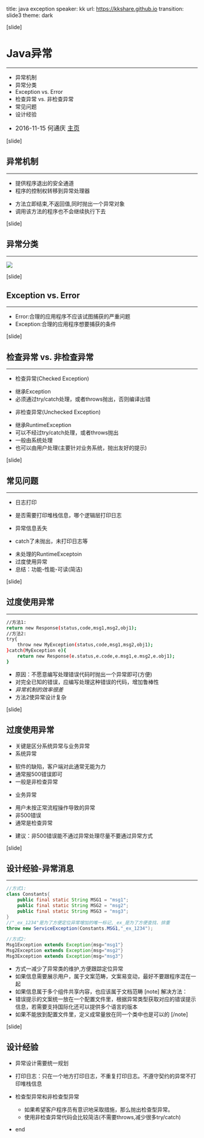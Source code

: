 title: java exception
speaker: kk
url: https://kkshare.github.io
transition: slide3
theme: dark

[slide]

# Java异常
----
- 异常机制
- 异常分类
- Exception vs. Error
- 检查异常 vs. 非检查异常
- 常见问题
- 设计经验

 * <font size=3>2016-11-15 何通庆 [主页](https://kkshare.github.io)</font>

[slide]
## 异常机制
----
- 提供程序退出的安全通道
- 程序的控制权转移到异常处理器
 * 方法立即结束,不返回值,同时抛出一个异常对象
 * 调用该方法的程序也不会继续执行下去

[slide]
## 异常分类
----
![](../../images/java-exception.jpeg)

[slide]
## Exception vs. Error
----
- Error:合理的应用程序不应该试图捕获的严重问题
- Exception:合理的应用程序想要捕获的条件

[slide]
## 检查异常 vs. 非检查异常
----
- 检查异常(Checked Exception)
 * 继承Exception
 * 必须通过try/catch处理，或者throws抛出，否则编译出错
- 非检查异常(Unchecked Exception)
 * 继承RuntimeException
 * 可以不经过try/catch处理，或者throws抛出
 * 一般由系统处理
 * 也可以由用户处理(主要针对业务系统，抛出友好的提示)

[slide]
## 常见问题
----
- 日志打印
 * 是否需要打印堆栈信息，哪个逻辑层打印日志
- 异常信息丢失
 * catch了未抛出，未打印日志等
- 未处理的RuntimeExceptoin
- 过度使用异常
- 总结：功能-性能-可读(简洁)

[slide]
## 过度使用异常
----
```bash
//方法1:
return new Response(status,code,msg1,msg2,obj1);
//方法2:
try{
    throw new MyException(status,code,msg1,msg2,obj1);
}catch(MyException e){
    return new Response(e.status,e.code,e.msg1,e.msg2,e.obj1);
}
```
- 原因：不愿意编写处理错误代码时抛出一个异常即可(方便)
- 对完全已知的错误，应编写处理这种错误的代码，增加鲁棒性
- *异常机制的效率很差*
- 方法2使异常设计复杂

[slide]
## 过度使用异常
- 关键是区分系统异常与业务异常
- 系统异常
 * 软件的缺陷，客户端对此通常无能为力
 * 通常报500错误即可
 * 一般是非检查异常
- 业务异常
 * 用户未按正常流程操作导致的异常
 * 非500错误
 * 通常是检查异常
- 建议：非500错误能不通过异常处理尽量不要通过异常方式

[slide]
## 设计经验-异常消息
----
```java
//方式1:
class Constants{
    public final static String MSG1 = "msg1";
    public final static String MSG2 = "msg2";
    public final static String MSG3 = "msg3";
}
//"_ex_1234"是为了方便定位异常增加的唯一标记,_ex_是为了方便查找、排重
throw new ServiceException(Constants.MSG1,"_ex_1234");

//方式2:
Msg1Exception extends Exception{msg="msg1"}
Msg2Exception extends Exception{msg="msg2"}
Msg3Exception extends Exception{msg="msg3"}
```
- 方式一减少了异常类的维护,方便跟踪定位异常
- 如果信息需要展示用户，属于文案范畴，文案易变动，最好不要跟程序混在一起
- 如果信息属于多个组件共享内容，也应该属于文档范畴
[note]
解决方法： 
- 错误提示的文案统一放在一个配置文件里，根据异常类型获取对应的错误提示信息，若需要支持国际化还可以提供多个语言的版本
- 如果不能放到配置文件里，定义成常量放在同一个类中也是可以的
[/note]

[slide]
## 设计经验
- 异常设计需要统一规划
- 打印日志：只在一个地方打印日志，不重复打印日志。不遵守契约的异常不打印堆栈信息
- 检查型异常和非检查型异常
  * 如果希望客户程序员有意识地采取措施，那么抛出检查型异常。
  * 使用非检查异常代码会比较简洁(不需要throws,减少很多try/catch)

- end
